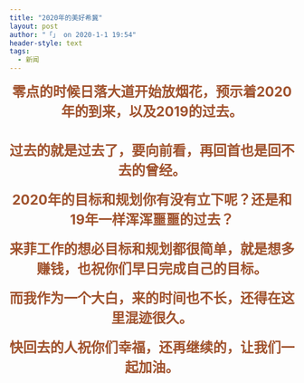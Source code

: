 ```yaml
---
title: "2020年的美好希冀"
layout: post
author: "「」 on 2020-1-1 19:54"
header-style: text
tags:
  - 新闻
---
```


<head></head>
<body>
 <div align="center"> 
  <font size="5"><strong><font color="#a0522d">零点的时候日落大道开始放烟花，预示着2020年的到来，以及2019的过去。</font></strong></font> 
 </div>
 <br> 
 <br> 
 <div align="center"> 
  <font size="5"><font color="#a0522d"><strong>过去的就是过去了，要向前看，再回首也是回不去的曾经。</strong></font></font> 
 </div>
 <br> 
 <div align="center"> 
  <font size="5"><font color="#a0522d"><strong>2020年的目标和规划你有没有立下呢？还是和19年一样浑浑噩噩的过去？</strong></font></font> 
 </div>
 <br> 
 <div align="center"> 
  <font size="5"><font color="#a0522d"><strong>来菲工作的想必目标和规划都很简单，就是想多赚钱，也祝你们早日完成自己的目标。</strong></font></font> 
 </div>
 <br> 
 <div align="center"> 
  <font size="5"><font color="#a0522d"><strong>而我作为一个大白，来的时间也不长，还得在这里混迹很久。</strong></font></font> 
 </div>
 <br> 
 <div align="center"> 
  <font size="5"><font color="#a0522d"><strong>快回去的人祝你们幸福，还再继续的，让我们一起加油。</strong></font></font> 
 </div>
 <br>
</body>


